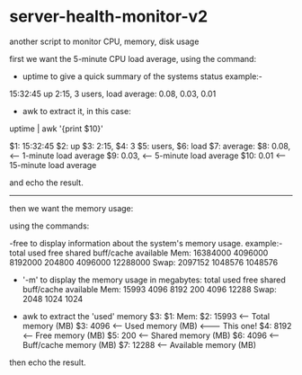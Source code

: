 # server-health-monitor-v2
another script to monitor CPU, memory, disk usage

first we want the 5-minute CPU load average, using the command:

- uptime
to give a quick summary of the systems status 
example:- 

15:32:45 up  2:15,  3 users,  load average: 0.08, 0.03, 0.01 


- awk 
to extract it, in this case:

uptime | awk '{print $10}'

$1: 15:32:45
$2: up
$3: 2:15,
$4: 3
$5: users,
$6: load
$7: average:
$8: 0.08,    <-- 1-minute load average
$9: 0.03,    <-- 5-minute load average
$10: 0.01    <-- 15-minute load average

and echo the result.

----------------------------------------------------------------------
then we want the memory usage:

using the commands:

-free
to display information about the system's memory usage.
example:-
              total        used        free      shared  buff/cache   available
Mem:        16384000     4096000     8192000      204800     4096000    12288000
Swap:       2097152      1048576     1048576

- '-m'
to display the memory usage in megabytes:
          total        used        free      shared  buff/cache   available
Mem:          15993        4096        8192         200        4096       12288
Swap:          2048        1024        1024

- awk
to extract the 'used' memory $3:
$1: Mem:
$2: 15993    <-- Total memory (MB)
$3: 4096     <-- Used memory (MB)   <--- This one!
$4: 8192     <-- Free memory (MB)
$5: 200      <-- Shared memory (MB)
$6: 4096     <-- Buff/cache memory (MB)
$7: 12288    <-- Available memory (MB) 


then echo the result.
